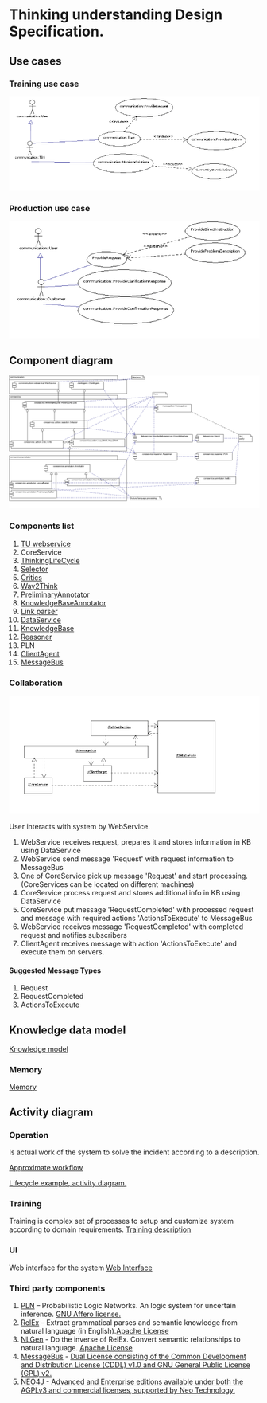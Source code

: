 # Thinking understanding Design Specification.

## <a name="Use_cases">Use cases</a>

### Training use case
![Training use case](https://github.com/development-team/2/raw/master/doc/design-specification/uml/images/UseCaseTrain.png)

### Production use case
![Production use case](https://github.com/development-team/2/raw/master/doc/design-specification/uml/images/UseCaseProduction.png)

## Component diagram

![Component diagram](https://github.com/development-team/2/raw/master/doc/design-specification/uml/images/Component.png)

### Components list

 1. [TU webservice](tu-web-service.md)
 1. CoreService
   2. [ThinkingLifeCycle](thinking-life-cycle.md)
   2. [Selector](selector.md)
   2. [Critics](critics.md)
   2. [Way2Think](way2Think.md)
   2. [PreliminaryAnnotator](preliminary-annotator.md)
   2. [KnowledgeBaseAnnotator](annotator-way2Think.md)
   2. [Link parser](link-parser.md)
 1. [DataService](data-services.md)
   2. [KnowledgeBase](knowledge-base.md)
 1. [Reasoner](reasoner.md)
   2. PLN
 1. [ClientAgent](client-agent.md)
 1. [MessageBus](message-bus.md)

### Collaboration

![Collaboration diagram](https://github.com/development-team/2/raw/master/doc/design-specification/uml/images/MainComponentsCollaboration.png)

User interacts with system by WebService.

 1. WebService receives request, prepares it and stores information in KB using DataService
 1. WebService send message 'Request' with request information to MessageBus
 1. One of CoreService pick up message 'Request' and start processing. (CoreServices can be located on different machines)
 1. CoreService process request and stores additional info in KB using DataService
 1. CoreService put message 'RequestCompleted' with processed request and message with required actions 'ActionsToExecute' to MessageBus
 1. WebService receives message 'RequestCompleted' with completed request and notifies subscribers
 1. ClientAgent receives message with action 'ActionsToExecute' and execute them on servers.

#### Suggested Message Types
 1. Request
 1. RequestCompleted
 1. ActionsToExecute

## Knowledge data model
[Knowledge model](https://github.com/development-team/2/blob/master/doc/design-specification/knowledge.md)

### Memory
[Memory](https://github.com/development-team/2/blob/master/doc/design-specification/memory.md)

## <a name="Activity_diagram">Activity diagram</a>

### Operation
Is actual work of the system to solve the incident according to a description.

[Approximate workflow](https://github.com/development-team/2/blob/master/doc/informal/perceiving-modelling.md#Approximate_workflow)

[Lifecycle example, activity diagram.](https://github.com/development-team/2/blob/master/doc/design-specification/lifecycle-activity.md)

### Training
Training is complex set of processes to setup and customize system according to domain requirements.
[Training description](training.md)

### UI
Web interface for the system
[Web Interface](web-interface.md)

### Third party components

 1. [PLN](http://wiki.opencog.org/w/PLN) – Probabilistic Logic Networks. An logic system for uncertain inference. [GNU Affero license.](http://www.gnu.org/licenses/agpl-3.0.html)
 1. [RelEx](http://wiki.opencog.org/w/RelEx) – Extract grammatical parses and semantic knowledge from natural language (in English).[Apache License](http://bazaar.launchpad.net/~relex-dev/relex/trunk/view/head:/LICENSE)
 1. [NLGen](https://launchpad.net/nlgen2) -  Do the inverse of RelEx. Convert semantic relationships to natural language. [Apache License](http://bazaar.launchpad.net/~relex-dev/relex/trunk/view/head:/LICENSE)
 1. [MessageBus](http://today.java.net/pub/a/today/2008/01/22/jms-messaging-using-glassfish.html#message-driven-beans) -
 [Dual License consisting of the Common Development and Distribution License (CDDL) v1.0 and GNU General Public License (GPL) v2.](http://glassfish.java.net/public/CDDL+GPL_1_1.html)
 1. [NEO4J](http://neo4j.org/) - [Advanced and Enterprise editions available under both the AGPLv3 and commercial licenses, supported by Neo Technology.](http://neo4j.org/licensing-guide/)


